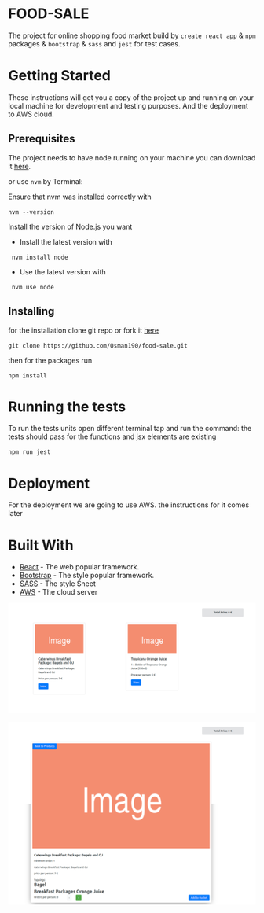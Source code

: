 # FOOD-SALE

The project for online shopping food market build by `create react app` & `npm` packages & `bootstrap` & `sass` and `jest` for test cases.

# Getting Started

These instructions will get you a copy of the project up and running on your local machine for development and testing purposes. And the deployment to AWS cloud.

## Prerequisites

The project needs to have node running on your machine you can download it [here](https://nodejs.org/en/).

or use `nvm` by Terminal:

Ensure that nvm was installed correctly with

```
nvm --version
```

Install the version of Node.js you want

- Install the latest version with

```
 nvm install node
```

- Use the latest version with

```
 nvm use node
```

## Installing

for the installation clone git repo or fork it [here](https://github.com/Osman190/food-sale)

```
git clone https://github.com/Osman190/food-sale.git
```

then for the packages run

```
npm install
```

# Running the tests

To run the tests units open different terminal tap and run the command:
the tests should pass for the functions and jsx elements are existing

```
npm run jest
```

# Deployment

For the deployment we are going to use AWS. the instructions for it comes later

# Built With

- [React](https://reactjs.org/docs/create-a-new-react-app.html) - The web popular framework.
- [Bootstrap](https://getbootstrap.com/) - The style popular framework.
- [SASS](https://sass-lang.com/) - The style Sheet
- [AWS](https://aws.amazon.com/) - The cloud server

![products_page](landing_page.png)

![single_product_page](singleProdact_page.png)
